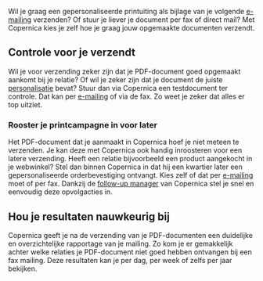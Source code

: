 Wil je graag een gepersonaliseerde printuiting als bijlage van je
volgende
[e-mailing](https://www.copernica.com/nl/functies/e-mailings "E-mailings")
verzenden? Of stuur je liever je document per fax of direct mail? Met
Copernica kies je zelf hoe je graag jouw opgemaakte documenten verzendt.

Controle voor je verzendt
-------------------------

Wil je voor verzending zeker zijn dat je PDF-document goed opgemaakt
aankomt bij je relatie? Of wil je zeker zijn dat je document de juiste
[personalisatie](http://www.copernica.com/nl/functies/e-mailings/maak-zelf-slimme-e-mailings "Maak zelf slimme e-mailings")
bevat? Stuur dan via Copernica een testdocument ter controle. Dat kan
per
[e-mailing](http://www.copernica.com/nl/functies/e-mailings/test-voor-je-verzendt "E-mailings")
of via de fax. Zo weet je zeker dat alles er top uitziet.

### Rooster je printcampagne in voor later

Het PDF-document dat je aanmaakt in Copernica hoef je niet meteen te
verzenden. Je kan deze met Copernica ook handig inroosteren voor een
latere verzending. Heeft een relatie bijvoorbeeld een product aangekocht
in je webwinkel? Stel dan binnen Copernica in dat hij een kwartier later
een gepersonaliseerde orderbevestiging ontvangt. Kies zelf of dat per
[e-mailing](http://www.copernica.com/nl/functies/e-mailings "E-mailings")
moet of per fax. Dankzij de [follow-up
manager](http://www.copernica.com/nl/functies/e-mailings/automatiseer-je-campagnes "Automatiseer je campagnes")
van Copernica stel je snel en eenvoudig deze opvolgacties in.

Hou je resultaten nauwkeurig bij
--------------------------------

Copernica geeft je na de verzending van je PDF-documenten een duidelijke
en overzichtelijke rapportage van je mailing. Zo kom je er gemakkelijk
achter welke relaties je PDF-document niet goed hebben ontvangen bij een
fax mailing. Deze resultaten kan je per dag, per week of zelfs per jaar
bekijken.
